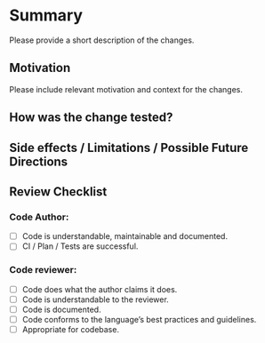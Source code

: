 # Summary
Please provide a short description of the changes.

## Motivation
Please include relevant motivation and context for the changes. 

## How was the change tested? 

<!-- does this comment show ?  -->
## Side effects / Limitations / Possible Future Directions

[comment]: # (Do not edit the lines below)
## Review Checklist 
### Code Author:
- [ ] Code is understandable, maintainable and documented.
- [ ] CI / Plan / Tests are successful.
### Code reviewer:
- [ ] Code does what the author claims it does.
- [ ] Code is understandable to the reviewer.
- [ ] Code is documented.
- [ ] Code conforms to the language’s best practices and guidelines.
- [ ] Appropriate for codebase.
